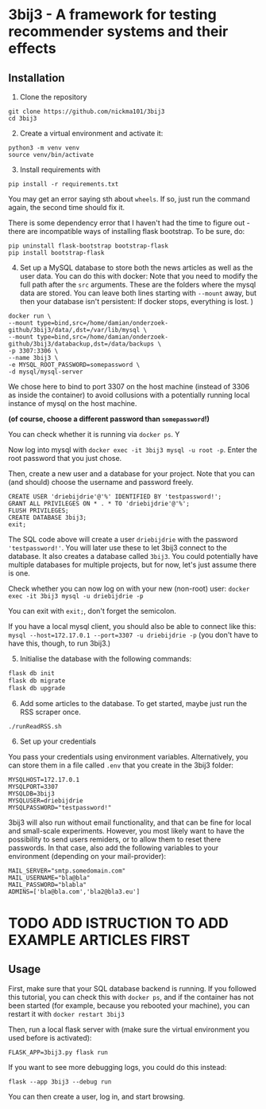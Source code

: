 # 3bij3 - A framework for testing recommender systems and their effects 

## Installation

1. Clone the repository

```
git clone https://github.com/nickma101/3bij3
cd 3bij3
```

2. Create a virtual environment and activate it:

```
python3 -m venv venv
source venv/bin/activate
```

3. Install requirements with 

```
pip install -r requirements.txt
```

You may get an error saying sth about `wheels`. If so, just run the command again, the second time should fix it.

There is some dependency error that I haven't had the time to figure out - there are incompatible ways of installing flask bootstrap. To be sure, do:

```
pip uninstall flask-bootstrap bootstrap-flask
pip install bootstrap-flask
```


4. Set up a MySQL database to store both the news articles as well as the user data. You can do this with docker:
Note that you need to modify the full path after the `src` arguments. These are the folders where the mysql data are stored. You can leave both lines starting with `--mount` away, but then your database isn't persistent: If docker stops, everything is lost. )
```
docker run \
--mount type=bind,src=/home/damian/onderzoek-github/3bij3/data/,dst=/var/lib/mysql \
--mount type=bind,src=/home/damian/onderzoek-github/3bij3/databackup,dst=/data/backups \
-p 3307:3306 \
--name 3bij3 \
-e MYSQL_ROOT_PASSWORD=somepassword \
-d mysql/mysql-server
```
We chose here to bind to port 3307 on the host machine (instead of 3306 as inside the container) to avoid collusions with a potentially running local instance of mysql on the host machine.

**(of course, choose a different password than `somepassword`!)**

You can check whether it is running via `docker ps`. Y


Now log into mysql with `docker exec -it 3bij3 mysql -u root -p`. Enter the root password that you just chose.

Then, create a new user and a database for your project. Note that you can (and should) choose the username and password freely.

```
CREATE USER 'driebijdrie'@'%' IDENTIFIED BY 'testpassword!';
GRANT ALL PRIVILEGES ON * . * TO 'driebijdrie'@'%';
FLUSH PRIVILEGES;
CREATE DATABASE 3bij3;
exit;

```
The SQL code above will create a user `driebijdrie` with the password `'testpassword!'`. You will later use these to let 3bij3 connect to the database. It also creates a database called `3bij3`. You could potentially have multiple databases for multiple projects, but for now, let's just assume there is one.

Check whether you can now log on with your new (non-root) user:
```docker exec -it 3bij3 mysql -u driebijdrie -p```

You can exit with `exit;`, don't forget the semicolon.

If you have a local mysql client, you should also be able to connect like this:
```mysql --host=172.17.0.1 --port=3307 -u driebijdrie -p```
(you don't have to have this, though, to run 3bij3.)





5. Initialise the database with the following commands:

```bash
flask db init
flask db migrate
flask db upgrade
```


6. Add some articles to the database. To get started, maybe just run the RSS scraper once.

```
./runReadRSS.sh
```



6. Set up your credentials

You pass your credentials using environment variables.
Alternatively, you can store them in a file called `.env` that you create in the 3bij3 folder:
```
MYSQLHOST=172.17.0.1
MYSQLPORT=3307
MYSQLDB=3bij3
MYSQLUSER=driebijdrie
MYSQLPASSWORD="testpassword!"
```

3bij3 will also run without email functionality, and that can be fine for local and small-scale experiments. However, you most likely want to have the possibility to send users remiders, or to allow them to reset there passwords. In that case, also add the following variables to your environment (depending on your mail-provider):
```
MAIL_SERVER="smtp.somedomain.com"
MAIL_USERNAME="bla@bla"
MAIL_PASSWORD="blabla"
ADMINS=['bla@bla.com','bla2@bla3.eu']
```

# TODO ADD ISTRUCTION TO ADD EXAMPLE ARTICLES FIRST


## Usage

First, make sure that your SQL database backend is running. If you followed this tutorial, you can check this with `docker ps`, and if the container has not been started (for example, because you rebooted your machine), you can restart it with `docker restart 3bij3`


Then, run a local flask server with (make sure the virtual environment you used before is activated):

```
FLASK_APP=3bij3.py flask run
```

If you want to see more debugging logs, you could do this instead:
```
flask --app 3bij3 --debug run
```

You can then create a user, log in, and start browsing.
